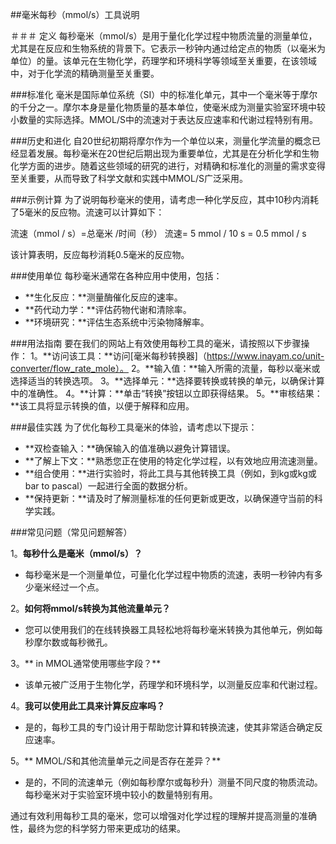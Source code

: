 ##毫米每秒（mmol/s）工具说明

＃＃＃ 定义
每秒毫米（mmol/s）是用于量化化学过程中物质流量的测量单位，尤其是在反应和生物系统的背景下。它表示一秒钟内通过给定点的物质（以毫米为单位）的量。该单元在生物化学，药理学和环境科学等领域至关重要，在该领域中，对于化学流的精确测量至关重要。

###标准化
毫米是国际单位系统（SI）中的标准化单元，其中一个毫米等于摩尔的千分之一。摩尔本身是量化物质量的基本单位，使毫米成为测量实验室环境中较小数量的实际选择。MMOL/S中的流速对于表达反应速率和代谢过程特别有用。

###历史和进化
自20世纪初期将摩尔作为一个单位以来，测量化学流量的概念已经显着发展。每秒毫米在20世纪后期出现为重要单位，尤其是在分析化学和生物化学方面的进步。随着这些领域的研究的进行，对精确和标准化的测量的需求变得至关重要，从而导致了科学文献和实践中MMOL/S广泛采用。

###示例计算
为了说明每秒毫米的使用，请考虑一种化学反应，其中10秒内消耗了5毫米的反应物。流速可以计算如下：

流速（mmol / s）=总毫米 /时间（秒）
流速= 5 mmol / 10 s = 0.5 mmol / s

该计算表明，反应每秒消耗0.5毫米的反应物。

###使用单位
每秒毫米通常在各种应用中使用，包括：
-  **生化反应：**测量酶催化反应的速率。
-  **药代动力学：**评估药物代谢和清除率。
-  **环境研究：**评估生态系统中污染物降解率。

###用法指南
要在我们的网站上有效使用每秒工具的毫米，请按照以下步骤操作：
1。**访问该工具：**访问[毫米每秒转换器]（https://www.inayam.co/unit-converter/flow_rate_mole）。
2。**输入值：**输入所需的流量，每秒以毫米或选择适当的转换选项。
3。**选择单元：**选择要转换或转换的单元，以确保计算中的准确性。
4。**计算：**单击“转换”按钮以立即获得结果。
5。**审核结果：**该工具将显示转换的值，以便于解释和应用。

###最佳实践
为了优化每秒工具毫米的体验，请考虑以下提示：
-  **双检查输入：**确保输入的值准确以避免计算错误。
-  **了解上下文：**熟悉您正在使用的特定化学过程，以有效地应用流速测量。
-  **组合使用：**进行实验时，将此工具与其他转换工具（例如，到kg或kg或bar to pascal）一起进行全面的数据分析。
-  **保持更新：**请及时了解测量标准的任何更新或更改，以确保遵守当前的科学实践。

###常见问题（常见问题解答）

1。**每秒什么是毫米（mmol/s）？**
- 每秒毫米是一个测量单位，可量化化学过程中物质的流速，表明一秒钟内有多少毫米经过一个点。

2。**如何将mmol/s转换为其他流量单元？**
- 您可以使用我们的在线转换器工具轻松地将每秒毫米转换为其他单元，例如每秒摩尔数或每秒微孔。

3。** in MMOL通常使用哪些字段？**
- 该单元被广泛用于生物化学，药理学和环境科学，以测量反应率和代谢过程。

4。**我可以使用此工具来计算反应率吗？**
- 是的，每秒工具的专门设计用于帮助您计算和转换流速，使其非常适合确定反应速率。

5。** MMOL/S和其他流量单元之间是否存在差异？**
- 是的，不同的流速单元（例如每秒摩尔或每秒升）测量不同尺度的物质流动。每秒毫米对于实验室环境中较小的数量特别有用。

通过有效利用每秒工具的毫米，您可以增强对化学过程的理解并提高测量的准确性，最终为您的科学努力带来更成功的结果。